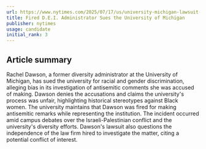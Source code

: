 ```yaml
---
url: https://www.nytimes.com/2025/07/17/us/university-michigan-lawsuit-dei-firing-rachel-dawson.html
title: Fired D.E.I. Administrator Sues the University of Michigan
publisher: nytimes
usage: candidate
initial_rank: 3
---
```

## Article summary
Rachel Dawson, a former diversity administrator at the University of Michigan, has sued the university for racial and gender discrimination, alleging bias in its investigation of antisemitic comments she was accused of making. Dawson denies the accusations and claims the university's process was unfair, highlighting historical stereotypes against Black women. The university maintains that Dawson was fired for making antisemitic remarks while representing the institution. The incident occurred amid campus debates over the Israeli-Palestinian conflict and the university's diversity efforts. Dawson's lawsuit also questions the independence of the law firm hired to investigate the matter, citing a potential conflict of interest.
